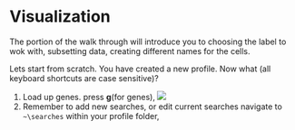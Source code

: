 # Visualization
The portion of the walk through will introduce you to choosing the label to wok with, subsetting data, creating different names for the cells.

Lets start from scratch. You have created a new profile. Now what (all keyboard shortcuts are case sensitive)?

1. Load up genes. press **g**(for genes),
![][image1]
2. Remember to add new searches, or edit current searches navigate to `~\searches` within your profile folder,



[image1]: ./Misc/howToGifs/5_selectingSearch.gif